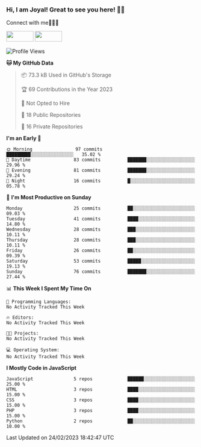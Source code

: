 ### Hi, I am Joyal! Great to see you here! 👨‍💻

Connect with me🧑🏼‍💻

[<img src="https://img.shields.io/badge/--twitter?label=Twitter&logo=Twitter&style=social"  width="72px" height="28px">](https://twitter.com/joyalDev) [<img src="https://img.shields.io/badge/--linkedin?label=LinkedIn&logo=LinkedIn&style=social"  width="72px" height="28px">](https://www.linkedin.com/in/joyal-raphel-588760191/)



<!--START_SECTION:waka-->
![Profile Views](http://img.shields.io/badge/Profile%20Views-0-blue)

**🐱 My GitHub Data** 

> 📦 73.3 kB Used in GitHub's Storage 
 > 
> 🏆 69 Contributions in the Year 2023
 > 
> 🚫 Not Opted to Hire
 > 
> 📜 18 Public Repositories 
 > 
> 🔑 16 Private Repositories 
 > 
**I'm an Early 🐤** 

```text
🌞 Morning                97 commits          █████████░░░░░░░░░░░░░░░░   35.02 % 
🌆 Daytime                83 commits          ███████░░░░░░░░░░░░░░░░░░   29.96 % 
🌃 Evening                81 commits          ███████░░░░░░░░░░░░░░░░░░   29.24 % 
🌙 Night                  16 commits          █░░░░░░░░░░░░░░░░░░░░░░░░   05.78 % 
```
📅 **I'm Most Productive on Sunday** 

```text
Monday                   25 commits          ██░░░░░░░░░░░░░░░░░░░░░░░   09.03 % 
Tuesday                  41 commits          ████░░░░░░░░░░░░░░░░░░░░░   14.80 % 
Wednesday                28 commits          ███░░░░░░░░░░░░░░░░░░░░░░   10.11 % 
Thursday                 28 commits          ███░░░░░░░░░░░░░░░░░░░░░░   10.11 % 
Friday                   26 commits          ██░░░░░░░░░░░░░░░░░░░░░░░   09.39 % 
Saturday                 53 commits          █████░░░░░░░░░░░░░░░░░░░░   19.13 % 
Sunday                   76 commits          ███████░░░░░░░░░░░░░░░░░░   27.44 % 
```


📊 **This Week I Spent My Time On** 

```text
💬 Programming Languages: 
No Activity Tracked This Week

🔥 Editors: 
No Activity Tracked This Week

🐱‍💻 Projects: 
No Activity Tracked This Week

💻 Operating System: 
No Activity Tracked This Week
```

**I Mostly Code in JavaScript** 

```text
JavaScript               5 repos             ██████░░░░░░░░░░░░░░░░░░░   25.00 % 
HTML                     3 repos             ████░░░░░░░░░░░░░░░░░░░░░   15.00 % 
CSS                      3 repos             ████░░░░░░░░░░░░░░░░░░░░░   15.00 % 
PHP                      3 repos             ████░░░░░░░░░░░░░░░░░░░░░   15.00 % 
Python                   2 repos             ██░░░░░░░░░░░░░░░░░░░░░░░   10.00 % 
```




 Last Updated on 24/02/2023 18:42:47 UTC
<!--END_SECTION:waka-->
